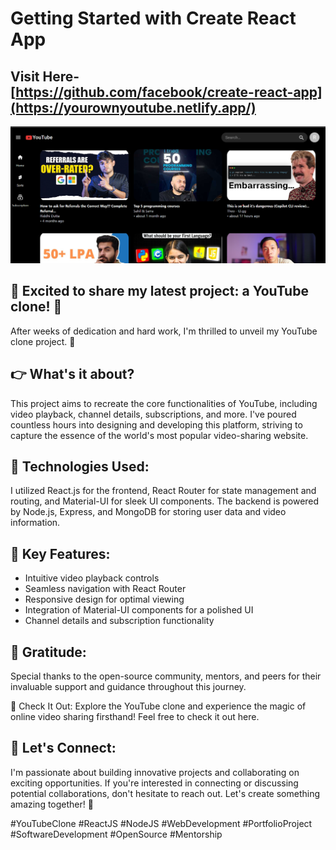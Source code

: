 # Getting Started with Create React App
## Visit Here- [https://github.com/facebook/create-react-app](https://yourownyoutube.netlify.app/)
<img src="Youtube project.png"/>

## 🚀 Excited to share my latest project: a YouTube clone! 🎥

After weeks of dedication and hard work, I'm thrilled to unveil my YouTube clone project. 🌟

## 👉 What's it about?
This project aims to recreate the core functionalities of YouTube, including video playback, channel details, subscriptions, and more. I've poured countless hours into designing and developing this platform, striving to capture the essence of the world's most popular video-sharing website.

## 🔧 Technologies Used:
I utilized React.js for the frontend, React Router for state management and routing, and Material-UI for sleek UI components. The backend is powered by Node.js, Express, and MongoDB for storing user data and video information.

## 🎯 Key Features:

- Intuitive video playback controls
- Seamless navigation with React Router
- Responsive design for optimal viewing
- Integration of Material-UI components for a polished UI
- Channel details and subscription functionality

## 🙌 Gratitude:
Special thanks to the open-source community, mentors, and peers for their invaluable support and guidance throughout this journey.

🔗 Check It Out:
Explore the YouTube clone and experience the magic of online video sharing firsthand! Feel free to check it out here.

## 🚀 Let's Connect:
I'm passionate about building innovative projects and collaborating on exciting opportunities. If you're interested in connecting or discussing potential collaborations, don't hesitate to reach out. Let's create something amazing together! 🌟

#YouTubeClone #ReactJS #NodeJS #WebDevelopment #PortfolioProject #SoftwareDevelopment #OpenSource #Mentorship
